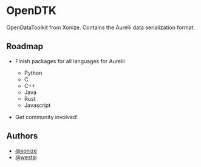 # OpenDTK

OpenDataToolkit from Xonize. Contains the Aurelii data serialization format.


## Roadmap

- Finish packages for all languages for Aurelii
    - Python
    - C
    - C++
    - Java
    - Rust
    - Javascript

- Get community involved!


## Authors
- [@xonize](https://www.github.com/xonize)
- [@westsi](https://www.github.com/westsi)

